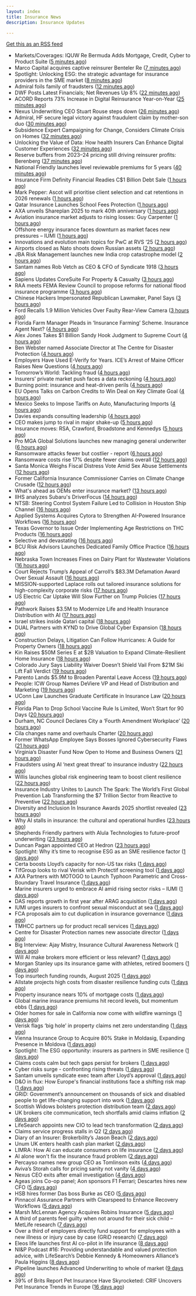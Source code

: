 ```yaml
---
layout: index
title: Insurance News
description: Insurance Updates

---
```


[Get this as an RSS feed](/insurance.rss)

<!-- news_marker starts -->
- Markets/Coverages: IQUW Re Bermuda Adds Mortgage, Credit, Cyber to Product Suite ([5 minutes ago](https://www.insurancejournal.com/news/international/2025/09/10/838650.htm))
- Marco Capital acquires captive reinsurer Benteler Re ([7 minutes ago](https://www.reinsurancene.ws/marco-capital-acquires-captive-reinsurer-benteler-re/))
- Spotlight: Unlocking ESG: the strategic advantage for insurance providers in the SME market ([8 minutes ago](https://www.postonline.co.uk/market-access/7958115/spotlight-unlocking-esg-the-strategic-advantage-for-insurance-providers-in-the-sme-market))
- Admiral foils family of fraudsters ([12 minutes ago](https://www.postonline.co.uk/claims/7958991/admiral-foils-family-of-fraudsters))
- DWF Posts Latest Financials; Net Revenues Up 8% ([22 minutes ago](https://insurance-edge.net/2025/09/10/dwf-posts-latest-financials-net-revenues-up-8/))
- ACORD Reports 73% Increase in Digital Reinsurance Year-on-Year ([25 minutes ago](https://insurance-edge.net/2025/09/10/acord-reports-73-increase-in-digital-reinsurance-year-on-year/))
- Nexus Underwriting CEO Stuart Rouse steps down ([26 minutes ago](https://www.insurancebusinessmag.com/uk/news/breaking-news/nexus-underwriting-ceo-stuart-rouse-steps-down-549130.aspx))
- Admiral, HF secure legal victory against fraudulent claim by mother-son duo ([30 minutes ago](https://www.insurancebusinessmag.com/uk/news/legal-insights/admiral-hf-secure-legal-victory-against-fraudulent-claim-by-motherson-duo-549128.aspx))
- Subsidence Expert Campaigning for Change, Considers Climate Crisis on Homes ([32 minutes ago](https://insurance-edge.net/2025/09/10/subsidence-expert-campaigning-for-change-considers-climate-crisis-on-homes/))
- Unlocking the Value of Data: How health Insurers Can Enhance Digital Customer Experiences ([32 minutes ago](https://insurance-edge.net/2025/09/10/unlocking-the-value-of-data-how-health-insurers-can-enhance-digital-customer-experiences/))
- Reserve buffers from 2023–24 pricing still driving reinsurer profits: Berenberg ([37 minutes ago](https://www.reinsurancene.ws/reserve-buffers-from-2023-24-pricing-still-driving-reinsurer-profits-berenberg/))
- National Friendly launches level reviewable premiums for 5 years ([40 minutes ago](https://ifamagazine.com/national-friendly-launches-level-reviewable-premiums-for-5-years/))
- Insurance Firm Definity Financial Readies C$1 Billion Debt Sale ([1 hours ago](https://www.insurancejournal.com/news/international/2025/09/10/838642.htm))
- Mark Pepper: Ascot will prioritise client selection and cat retentions in 2026 renewals ([1 hours ago](https://www.reinsurancene.ws/mark-pepper-ascot-will-prioritise-client-selection-and-cat-retentions-in-2026-renewals/))
- Qatar Insurance Launches School Fees Protection ([1 hours ago](https://insurance-edge.net/2025/09/10/qatar-insurance-launches-school-fees-protection/))
- AXA unveils Shareplan 2025 to mark 40th anniversary ([1 hours ago](https://www.insurancebusinessmag.com/uk/news/breaking-news/axa-unveils-shareplan-2025-to-mark-40th-anniversary-549118.aspx))
- Aviation insurance market adjusts to rising losses: Guy Carpenter ([1 hours ago](https://www.reinsurancene.ws/aviation-insurance-market-adjusts-to-rising-losses-guy-carpenter/))
- Offshore energy insurance faces downturn as market faces new pressures – IUMI ([1 hours ago](https://www.insurancebusinessmag.com/uk/news/marine/offshore-energy-insurance-faces-downturn-as-market-faces-new-pressures--iumi-549111.aspx))
- Innovations and evolution main topics for PwC at RVS ‘25 ([2 hours ago](https://www.reinsurancene.ws/innovations-and-evolution-main-topics-for-pwc-at-rvs-25/))
- Airports closed as Nato shoots down Russian assets ([2 hours ago](https://www.insurancebusinessmag.com/uk/news/breaking-news/airports-closed-as-nato-shoots-down-russian-assets-549096.aspx))
- JBA Risk Management launches new India crop catastrophe model ([2 hours ago](https://www.reinsurancene.ws/jba-risk-management-launches-new-india-crop-catastrophe-model/))
- Santam names Rob Vetch as CEO & CFO of Syndicate 1918 ([3 hours ago](https://www.reinsurancene.ws/santam-names-rob-vetch-as-ceo-cfo-of-syndicate-1918/))
- Sapiens Updates CoreSuite For Property & Casualty ([3 hours ago](https://insurance-edge.net/2025/09/10/sapiens-updates-coresuite-for-property-casualty/))
- RAA meets FEMA Review Council to propose reforms for national flood insurance programme ([3 hours ago](https://www.reinsurancene.ws/raa-meets-fema-review-council-to-propose-reforms-for-national-flood-insurance-programme/))
- Chinese Hackers Impersonated Republican Lawmaker, Panel Says ([3 hours ago](https://www.insurancejournal.com/news/national/2025/09/10/838576.htm))
- Ford Recalls 1.9 Million Vehicles Over Faulty Rear-View Camera ([3 hours ago](https://www.insurancejournal.com/news/national/2025/09/10/838593.htm))
- Florida Farm Manager Pleads in ‘Insurance Farming’ Scheme. Insurance Agent Next? ([4 hours ago](https://www.insurancejournal.com/news/southeast/2025/09/10/838621.htm))
- Alex Jones Takes $1 Billion Sandy Hook Judgment to Supreme Court ([4 hours ago](https://www.insurancejournal.com/news/east/2025/09/10/838634.htm))
- Ben Webster named Associate Director at The Centre for Disaster Protection ([4 hours ago](https://www.reinsurancene.ws/ben-webster-named-associate-director-at-the-centre-for-disaster-protection/))
- Employers Have Used E-Verify for Years. ICE’s Arrest of Maine Officer Raises New Questions ([4 hours ago](https://www.insurancejournal.com/news/east/2025/09/10/838631.htm))
- Tomorrow’s World: Tackling fraud ([4 hours ago](https://www.postonline.co.uk/claims/7958215/tomorrow%E2%80%99s-world-tackling-fraud))
- Insurers’ private market push faces a data reckoning ([4 hours ago](https://www.postonline.co.uk/regulation/7958261/insurers%E2%80%99-private-market-push-faces-a-data-reckoning))
- Burning point: insurance and heat-driven perils ([4 hours ago](https://www.postonline.co.uk/claims/7958886/burning-point-insurance-and-heat-driven-perils))
- EU Opens Talks on Carbon Credits to Win Deal on Key Climate Goal ([4 hours ago](https://www.insurancejournal.com/news/international/2025/09/10/838582.htm))
- Mexico Seeks to Impose Tariffs on Auto, Manufacturing Imports ([4 hours ago](https://www.insurancejournal.com/news/international/2025/09/10/838611.htm))
- Davies expands consulting leadership ([4 hours ago](https://www.insurancebusinessmag.com/uk/news/breaking-news/davies-expands-consulting-leadership-549077.aspx))
- CEO makes jump to rival in major shake-up ([5 hours ago](https://www.insurancebusinessmag.com/uk/news/breaking-news/ceo-makes-jump-to-rival-in-major-shakeup-549067.aspx))
- Insurance moves: RSA, Crawford, Broadstone and Kennedys ([5 hours ago](https://www.insurancebusinessmag.com/uk/news/breaking-news/insurance-moves-rsa-crawford-broadstone-and-kennedys-549071.aspx))
- Pro MGA Global Solutions launches new managing general underwriter ([6 hours ago](https://www.insurancebusinessmag.com/uk/news/breaking-news/pro-mga-global-solutions-launches-new-managing-general-underwriter-549065.aspx))
- Ransomware attacks fewer but costlier - report ([6 hours ago](https://www.insurancebusinessmag.com/uk/news/cyber/ransomware-attacks-fewer-but-costlier--report-549064.aspx))
- Ransomware costs rise 17% despite fewer claims overall ([12 hours ago](https://www.dig-in.com/news/ransomware-costs-rise-17-despite-fewer-claims))
- Santa Monica Weighs Fiscal Distress Vote Amid Sex Abuse Settlements ([12 hours ago](https://www.insurancejournal.com/news/west/2025/09/09/838612.htm))
- Former California Insurance Commissioner Carries on Climate Change Crusade ([12 hours ago](https://www.insurancejournal.com/news/west/2025/09/09/838581.htm))
- What's ahead as OEMs enter insurance market? ([13 hours ago](https://www.dig-in.com/opinion/whats-ahead-as-oems-enter-insurance-market))
- IIHS analyzes Subaru's DriverFocus ([14 hours ago](https://www.dig-in.com/news/iihs-analyzes-subarus-driverfocus))
- NTSB: Steering Control System Failure Led to Collision in Houston Ship Channel ([16 hours ago](https://www.insurancejournal.com/news/southcentral/2025/09/09/838571.htm))
- Applied Systems Acquires Cytora to Strengthen AI-Powered Insurance Workflows ([16 hours ago](https://www.insurtechinsights.com/applied-systems-acquires-cytora-to-strengthen-ai-powered-insurance-workflows/))
- Texas Governor to Issue Order Implementing Age Restrictions on THC Products ([16 hours ago](https://www.insurancejournal.com/news/southcentral/2025/09/09/838567.htm))
- Selective and devastating ([16 hours ago](https://www.insurancebusinessmag.com/uk/news/cyber/selective-and-devastating-549028.aspx))
- BCU Risk Advisors Launches Dedicated Family Office Practice ([16 hours ago](https://www.insurancejournal.com/news/midwest/2025/09/09/838562.htm))
- Nebraska Town Increases Fines on Dairy Plant for Wastewater Violations ([16 hours ago](https://www.insurancejournal.com/news/midwest/2025/09/09/838557.htm))
- Court Rejects Trump’s Appeal of Carroll’s $83.3M Defamation Award Over Sexual Assault ([16 hours ago](https://www.insurancejournal.com/news/east/2025/09/09/838546.htm))
- MISSION-supported Laplace rolls out tailored insurance solutions for high-complexity corporate risks ([17 hours ago](https://www.reinsurancene.ws/mission-supported-laplace-rolls-out-tailored-insurance-solutions-for-high-complexity-corporate-risks/))
- US Electric Car Uptake Will Slow Further on Trump Policies ([17 hours ago](https://www.insurancejournal.com/news/national/2025/09/09/838548.htm))
- Pathwork Raises $3.5M to Modernize Life and Health Insurance Distribution with AI ([17 hours ago](https://www.insurtechinsights.com/pathwork-raises-3-5m-to-modernize-life-and-health-insurance-distribution-with-ai/))
- Israel strikes inside Qatari capital ([18 hours ago](https://www.insurancebusinessmag.com/uk/news/breaking-news/israel-strikes-inside-qatari-capital-549016.aspx))
- DUAL Partners with KYND to Drive Global Cyber Expansion ([18 hours ago](https://www.insurtechinsights.com/dual-partners-with-kynd-to-drive-global-cyber-expansion/))
- Construction Delays, Litigation Can Follow Hurricanes: A Guide for Property Owners ([18 hours ago](https://www.insurancejournal.com/news/southeast/2025/09/09/838534.htm))
- Kin Raises $50M Series E at $2B Valuation to Expand Climate-Resilient Home Insurance ([18 hours ago](https://www.insurtechinsights.com/kin-raises-50m-series-e-at-2b-valuation-to-expand-climate-resilient-home-insurance/))
- Colorado Jury Says Liability Waiver Doesn’t Shield Vail From $21M Ski Lift Fall Verdict ([19 hours ago](https://www.insurancejournal.com/news/west/2025/09/09/838531.htm))
- Parento Lands $5.9M to Broaden Parental Leave Access ([19 hours ago](https://www.insurtechinsights.com/parento-lands-5-9m-to-broaden-parental-leave-access/))
- People: ICW Group Names DeViere VP and Head of Distribution and Marketing ([19 hours ago](https://www.insurancejournal.com/news/southeast/2025/09/09/838521.htm))
- UConn Law Launches Graduate Certificate in Insurance Law ([20 hours ago](https://www.insurancejournal.com/news/east/2025/09/09/838515.htm))
- Florida Plan to Drop School Vaccine Rule Is Limited, Won’t Start for 90 Days ([20 hours ago](https://www.insurancejournal.com/news/southeast/2025/09/09/838511.htm))
- Durham, NC Council Declares City a ‘Fourth Amendment Workplace’ ([20 hours ago](https://www.insurancejournal.com/news/southeast/2025/09/09/838506.htm))
- Cila changes name and overhauls Charter ([20 hours ago](https://www.postonline.co.uk/claims/7958987/cila-changes-name-and-overhauls-charter))
- Former WhatsApp Employee Says Bosses Ignored Cybersecurity Flaws ([21 hours ago](https://www.insurancejournal.com/news/national/2025/09/09/838499.htm))
- Virginia’s Disaster Fund Now Open to Home and Business Owners ([21 hours ago](https://www.insurancejournal.com/news/east/2025/09/09/838491.htm))
- Fraudsters using AI ‘next great threat’ to insurance industry ([22 hours ago](https://www.postonline.co.uk/news/7958959/fraudsters-using-ai-%E2%80%98next-great-threat%E2%80%99-to-insurance-industry))
- Willis launches global risk engineering team to boost client resilience ([22 hours ago](https://www.insurancebusinessmag.com/uk/news/breaking-news/willis-launches-global-risk-engineering-team-to-boost-client-resilience-548977.aspx))
- Insurance Industry Unites to Launch The Spark: The World’s First Global Prevention Lab Transforming the $7 Trillion Sector from Reactive to Preventive ([22 hours ago](https://www.insurtechinsights.com/insurance-industry-unites-to-launch-the-spark-the-worlds-first-global-prevention-lab-transforming-the-7-trillion-sector-from-reactive-to-preventive/))
- Diversity and Inclusion In Insurance Awards 2025 shortlist revealed ([23 hours ago](https://www.postonline.co.uk/people/7958962/diversity-and-inclusion-in-insurance-awards-2025-shortlist-revealed))
- Why AI stalls in insurance: the cultural and operational hurdles ([23 hours ago](https://www.insurancebusinessmag.com/uk/news/technology/why-ai-stalls-in-insurance-the-cultural-and-operational-hurdles-548973.aspx))
- Shepherds Friendly partners with Alula Technologies to future-proof underwriting ([23 hours ago](https://ifamagazine.com/shepherds-friendly-partners-with-alula-technologies-to-future-proof-underwriting/))
- Duncan Pagan appointed CEO at Hedron ([23 hours ago](https://www.postonline.co.uk/broker/7958984/duncan-pagan-appointed-ceo-at-hedron))
- Spotlight: Why it’s time to recognise ESG as an SME resilience factor ([1 days ago](https://www.postonline.co.uk/market-access/7958109/spotlight-why-it%E2%80%99s-time-to-recognise-esg-as-an-sme-resilience-factor))
- Certa boosts Lloyd’s capacity for non-US tax risks ([1 days ago](https://www.insurancebusinessmag.com/uk/news/breaking-news/certa-boosts-lloyds-capacity-for-nonus-tax-risks-548964.aspx))
- TifGroup looks to rival Verisk with Protectif screening tool ([1 days ago](https://www.postonline.co.uk/news/7958977/tifgroup-looks-to-rival-verisk-with-protectif-screening-tool))
- AXA Partners with MOTOGO to Launch Typhoon Parametric and Cross-Boundary Travel Insurance ([1 days ago](https://www.insurtechinsights.com/axa-partners-with-motogo-to-launch-typhoon-parametric-and-cross-boundary-travel-insurance/))
- Marine insurers urged to embrace AI amid rising sector risks – IUMI ([1 days ago](https://www.insurancebusinessmag.com/uk/news/marine/marine-insurers-urged-to-embrace-ai-amid-rising-sector-risks--iumi-548943.aspx))
- DAS reports growth in first year after ARAG acquisition ([1 days ago](https://www.insurancebusinessmag.com/uk/news/breaking-news/das-reports-growth-in-first-year-after-arag-acquisition-548961.aspx))
- IUMI urges insurers to confront sexual misconduct at sea ([1 days ago](https://www.insurancebusinessmag.com/uk/news/marine/iumi-urges-insurers-to-confront-sexual-misconduct-at-sea-548936.aspx))
- FCA proposals aim to cut duplication in insurance governance ([1 days ago](https://www.insurancebusinessmag.com/uk/news/breaking-news/fca-proposals-aim-to-cut-duplication-in-insurance-governance-548935.aspx))
- TMHCC partners up for product recall services ([1 days ago](https://www.insurancebusinessmag.com/uk/news/breaking-news/tmhcc-partners-up-for-product-recall-services-548933.aspx))
- Centre for Disaster Protection names new associate director ([1 days ago](https://www.insurancebusinessmag.com/uk/news/breaking-news/centre-for-disaster-protection-names-new-associate-director-548932.aspx))
- Big Interview: Ajay Mistry, Insurance Cultural Awareness Network ([1 days ago](https://www.postonline.co.uk/people/7958865/big-interview-ajay-mistry-insurance-cultural-awareness-network))
- Will AI make brokers more efficient or less relevant? ([1 days ago](https://www.postonline.co.uk/broker/7958949/will-ai-make-brokers-more-efficient-or-less-relevant))
- Morgan Stanley ups its insurance game with athletes, retired boomers ([1 days ago](https://www.dig-in.com/news/morgan-stanley-sees-big-role-for-fas-with-insurance-products))
- Top insurtech funding rounds, August 2025 ([1 days ago](https://www.dig-in.com/list/top-insurtech-funding-rounds-august-2025))
- Allstate projects high costs from disaster resilience funding cuts ([1 days ago](https://www.dig-in.com/news/allstate-research-projects-high-costs-from-resilience-cuts))
- Property insurance nears 10% of mortgage costs ([1 days ago](https://www.dig-in.com/news/property-insurance-nearly-10-of-monthly-mortgage-expenses))
- Global marine insurance premiums hit record levels, but momentum ebbs ([1 days ago](https://www.insurancebusinessmag.com/uk/news/marine/global-marine-insurance-premiums-hit-record-levels-but-momentum-ebbs-548871.aspx))
- Older homes for sale in California now come with wildfire warnings ([1 days ago](https://www.dig-in.com/articles/older-homes-for-sale-in-california-now-come-with-wildfire-warnings))
- Verisk flags ‘big hole’ in property claims net zero understanding ([1 days ago](https://www.postonline.co.uk/claims/7958960/verisk-flags-%E2%80%98big-hole%E2%80%99-in-property-claims-net-zero-understanding))
- Vienna Insurance Group to Acquire 80% Stake in Moldasig, Expanding Presence in Moldova ([1 days ago](https://www.insurtechinsights.com/vienna-insurance-group-to-acquire-80-stake-in-moldasig-expanding-presence-in-moldova/))
- Spotlight: The ESG opportunity: insurers as partners in SME resilience ([1 days ago](https://www.postonline.co.uk/market-access/7958111/spotlight-the-esg-opportunity-insurers-as-partners-in-sme-resilience))
- Claims costs calm but tech gaps persist for brokers ([1 days ago](https://www.postonline.co.uk/broker/7958975/claims-costs-calm-but-tech-gaps-persist-for-brokers))
- Cyber risks surge - confronting rising threats ([1 days ago](https://www.insurancebusinessmag.com/uk/tv/cyber-risks-surge--confronting-rising-threats-548805.aspx))
- Santam unveils syndicate exec team after Lloyd’s approval ([1 days ago](https://www.postonline.co.uk/news/7958976/santam-unveils-syndicate-exec-team-after-lloyd%E2%80%99s-approval))
- D&O in flux: How Europe's financial institutions face a shifting risk map ([1 days ago](https://www.insurancebusinessmag.com/uk/news/professional-liability/dando-in-flux-how-europes-financial-institutions-face-a-shifting-risk-map-548804.aspx))
- GRiD: Government’s announcement on thousands of sick and disabled people to get life-changing support into work ([1 days ago](https://ifamagazine.com/grid-governments-announcement-on-thousands-of-sick-and-disabled-people-to-get-life-changing-support-into-work/))
- Scottish Widows bolsters protection distribution team ([2 days ago](https://ifamagazine.com/scottish-widows-bolsters-protection-distribution-team/))
- UK brokers cite communication, tech shortfalls amid claims inflation ([2 days ago](https://www.insurancebusinessmag.com/uk/news/claims/uk-brokers-cite-communication-tech-shortfalls-amid-claims-inflation-548795.aspx))
- LifeSearch appoints new CIO to lead tech transformation ([2 days ago](https://ifamagazine.com/lifesearch-appoints-new-cio-to-lead-tech-transformation/))
- Claims service progress stalls in Q2 ([2 days ago](https://www.postonline.co.uk/claims/7958259/claims-service-progress-stalls-in-q2))
- Diary of an Insurer: Brokerbility’s Jason Beach ([2 days ago](https://www.postonline.co.uk/broker/7957847/diary-of-an-insurer-brokerbility%E2%80%99s-jason-beach))
- Unum UK enters health cash plan market ([2 days ago](https://www.postonline.co.uk/news/7958956/unum-uk-enters-health-cash-plan-market))
- LIMRA: How AI can educate consumers on life insurance ([2 days ago](https://www.dig-in.com/news/limra-how-ai-can-educate-consumers-on-life-insurance))
- AI alone won't fix the insurance fraud problem ([2 days ago](https://www.dig-in.com/opinion/ai-alone-wont-fix-the-insurance-fraud-problem))
- Percayso names new group CEO as Tomlinson exits ([4 days ago](https://www.postonline.co.uk/people/7958971/percayso-names-new-group-ceo-as-tomlinson-exits))
- Aviva’s Storah calls for pricing sanity not vanity ([4 days ago](https://www.postonline.co.uk/news/7958958/aviva%E2%80%99s-storah-calls-for-pricing-sanity-not-vanity))
- Nexus CEO exits after email investigation ([4 days ago](https://www.postonline.co.uk/commercial/7958965/nexus-ceo-exits-after-email-investigation))
- Ageas joins Co-op panel; Aon sponsors F1 Ferrari; Descartes hires new CFO ([5 days ago](https://www.postonline.co.uk/news/7958952/ageas-joins-co-op-panel-aon-sponsors-f1-ferrari-descartes-hires-new-cfo))
- HSB hires former Das boss Burke as CEO ([5 days ago](https://www.postonline.co.uk/news/7958961/hsb-hires-former-das-boss-burke-as-ceo))
- Pinnacol Assurance Partners with Clearspeed to Enhance Recovery Workflows ([5 days ago](https://www.insurtechinsights.com/pinnacol-assurance-partners-with-clearspeed-to-enhance-recovery-workflows/))
- Marsh McLennan Agency Acquires Robins Insurance ([5 days ago](https://www.insurtechinsights.com/marsh-mclennan-agency-acquires-robins-insurance/))
- A third of parents feel guilty when not around for their sick child – MetLife research ([7 days ago](https://ifamagazine.com/a-third-of-parents-feel-guilty-when-not-around-for-their-sick-child-metlife-research/))
- Over a third of employers directly fund support for employees with a new illness or injury case by case (GRiD research) ([7 days ago](https://ifamagazine.com/over-a-third-36-of-employers-directly-fund-support-for-employees-with-a-new-illness-or-injury-case-by-case-grid-research/))
- Eleos life launches first AI co-pilot in life insurance ([8 days ago](https://ifamagazine.com/eleos-life-launches-first-ai-co-pilot-in-life-insurance/))
- NI&P Podcast #16: Providing understandable and valued protection advice, with LifeSearch’s Debbie Kennedy & Homeowners Alliance’s Paula Higgins ([8 days ago](https://ifamagazine.com/nip-podcast-16-providing-understandable-and-valued-protection-advice-with-lifesearchs-debbie-kennedy-homeowners-alliances-paula-higgins/))
- iPipeline launches Advanced Underwriting to whole of market ([9 days ago](https://ifamagazine.com/ipipeline-launches-advanced-underwriting-to-whole-of-market/))
- 39% of Brits Report Pet Insurance Have Skyrocketed: CRIF Uncovers Pet Insurance Trends in Europe ([16 days ago](https://thefintechtimes.com/39-of-brits-report-pet-insurance-have-skyrocketed-crif-uncovers-pet-insurance-trends-in-europe/))

<!-- news_marker ends -->